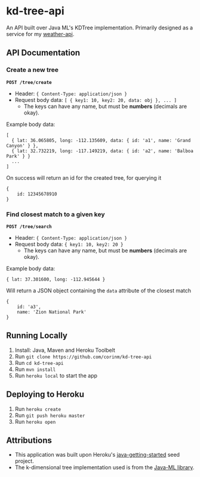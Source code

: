 # kd-tree-api

An API built over Java ML's KDTree implementation. Primarily designed as a service for my [weather-api](https://github.com/corinm/weather-api).

## API Documentation
### Create a new tree
**`POST /tree/create`**  
  * Header: `{ Content-Type: application/json }`  
  * Request body data: `[ { key1: 10, key2: 20, data: obj }, ... ]`  
    * The keys can have any name, but must be **numbers** (decimals are okay).  

Example body data:
```
[
  { lat: 36.065805, long: -112.135609, data: { id: 'a1', name: 'Grand Canyon' } },
  { lat: 32.732219, long: -117.149219, data: { id: 'a2', name: 'Balboa Park' } }
  ...
]
```
On success will return an id for the created tree, for querying it
```
{
    id: 12345678910
}
```


### Find closest match to a given key
**`POST /tree/search`**  
  * Header: `{ Content-Type: application/json }`  
  * Request body data: `{ key1: 10, key2: 20 }`  
    * The keys can have any name, but must be **numbers** (decimals are okay).  

Example body data:
```
{ lat: 37.301600, long: -112.945644 }
```
Will return a JSON object containing the `data` attribute of the closest match
```
{
    id: 'a3',
    name: 'Zion National Park'
}
```

## Running Locally

1. Install: Java, Maven and Heroku Toolbelt
2. Run `git clone https://github.com/corinm/kd-tree-api`
3. Run `cd kd-tree-api`
4. Run `mvn install`
5. Run `heroku local` to start the app

## Deploying to Heroku

1. Run `heroku create`
2. Run `git push heroku master`
3. Run `heroku open`

## Attributions
  * This application was built upon Heroku's [java-getting-started](https://github.com/heroku/java-getting-started.git) seed project.
  * The k-dimensional tree implementation used is from the [Java-ML library](http://java-ml.sourceforge.net/).
